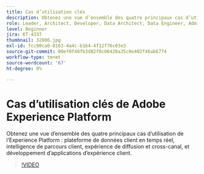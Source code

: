 ```yaml
---
title: Cas d’utilisation clés
description: Obtenez une vue d’ensemble des quatre principaux cas d’utilisation d’Experience Platform&mdash ; plateforme de données client en temps réel, intelligence de parcours client, expérience de diffusion et cross-canal, et développement d’applications d’expérience client.
role: Leader, Architect, Developer, Data Architect, Data Engineer, Admin, User
level: Beginner
jira: KT-4337
thumbnail: 32806.jpg
exl-id: fcc80ca6-8163-4a4c-b164-4f12f76c03e3
source-git-commit: 00ef0f40fb3d82f0c06428a35c0e402f46ab6774
workflow-type: tm+mt
source-wordcount: '67'
ht-degree: 0%

---
```


# Cas d’utilisation clés de Adobe Experience Platform

Obtenez une vue d’ensemble des quatre principaux cas d’utilisation de l’Experience Platform : plateforme de données client en temps réel, intelligence de parcours client, expérience de diffusion et cross-canal, et développement d’applications d’expérience client.

>[!VIDEO](https://video.tv.adobe.com/v/32806?learn=on)

